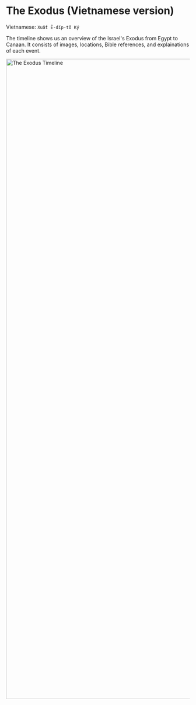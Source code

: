 # The Exodus (Vietnamese version)

Vietnamese: `Xuất Ê-díp-tô Ký`

The timeline shows us an overview of the Israel's Exodus from Egypt to Canaan. It consists of images, locations, Bible references, and explainations of each event.

<img width="1752" alt="The Exodus Timeline" src="https://user-images.githubusercontent.com/72242664/226514971-4f3fbeb9-1d39-4e95-89ef-d3020bbb259c.png">
